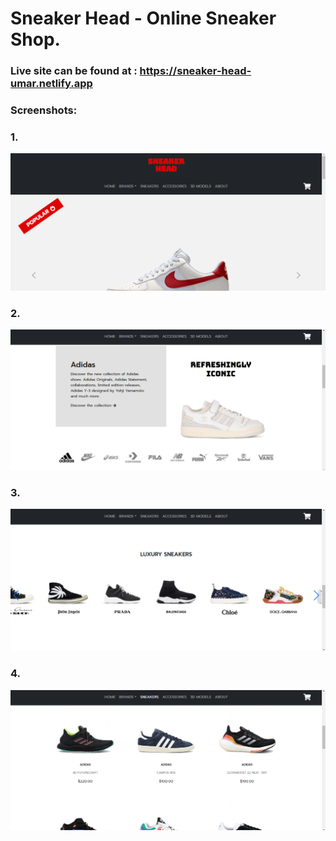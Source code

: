 # Sneaker Head - Online Sneaker Shop.

### Live site can be found at : https://sneaker-head-umar.netlify.app

### Screenshots:
### 1.
![alt screenshot](https://github.com/amarborz/mockups/blob/main/sneakerHead/Screenshot%20(5).png)


### 2.
![alt screenshot](https://github.com/amarborz/mockups/blob/main/sneakerHead/Screenshot%20(6).png)


### 3.
![alt screenshot](https://github.com/amarborz/mockups/blob/main/sneakerHead/Screenshot%20(7).png)


### 4.
![alt screenshot](https://github.com/amarborz/mockups/blob/main/sneakerHead/Screenshot%20(8).png)
